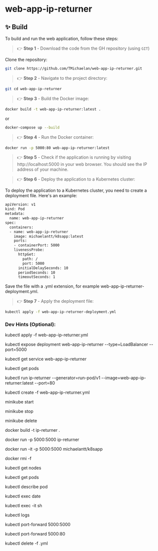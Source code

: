 # web-app-ip-returner

## ✨ Build

To build and run the web application, follow these steps:

> 👉 **Step 1** - Download the code from the GH repository (using `GIT`) 

Clone the repository:
```bash
git clone https://github.com/TMichaelan/web-app-ip-returner.git
```

> 👉 **Step 2** - Navigate to the project directory:
```bash
git cd web-app-ip-returner
```

> 👉 **Step 3** - Build the Docker image:
```bash
docker build -t web-app-ip-returner:latest .
```
or

```bash
docker-compose up --build 
```

> 👉 **Step 4** - Run the Docker container:
```bash
docker run -p 5000:80 web-app-ip-returner:latest
```

> 👉 **Step 5** - Check if the application is running by visiting http://localhost:5000 in your web browser. You should see the IP address of your machine.

> 👉 **Step 6** - Deploy the application to a Kubernetes cluster:

To deploy the application to a Kubernetes cluster, you need to create a deployment file. Here's an example:

```bash
apiVersion: v1
kind: Pod
metadata:
  name: web-app-ip-returner
spec:
  containers:
  - name: web-app-ip-returner
    image: michaelantt/k8sapp:latest
    ports:
    - containerPort: 5000
    livenessProbe:
      httpGet:
        path: /
        port: 5000
      initialDelaySeconds: 10
      periodSeconds: 10
      timeoutSeconds: 1
```
Save the file with a .yml extension, for example web-app-ip-returner-deployment.yml.

> 👉 **Step 7** - Apply the deployment file:
```bash
kubectl apply -f web-app-ip-returner-deployment.yml
```

### Dev Hints (Optional):

kubectl apply -f web-app-ip-returner.yml

kubectl expose deployment web-app-ip-returner --type=LoadBalancer --port=5000

kubectl get service web-app-ip-returner

kubectl get pods

kubectl run ip-returner --generator=run-pod/v1 --image=web-app-ip-returner:latest --port=80

kubectl create -f web-app-ip-returner.yml

minikube start

minikube stop

minikube delete

docker build -t ip-returner .

docker run -p 5000:5000 ip-returner


docker run -it -p 5000:5000 michaelantt/k8sapp

docker rmi <image-id> -f

kubectl get nodes

kubectl get pods

kubectl describe pod <pod-name>

kubectl exec <pod-name> date

kubectl exec -it <pod-name> sh

kubectl logs <pod-name>

kubectl port-forward <pod-name> 5000:5000

kubectl port-forward <pod-name> 5000:80

kubectl delete -f <file>.yml